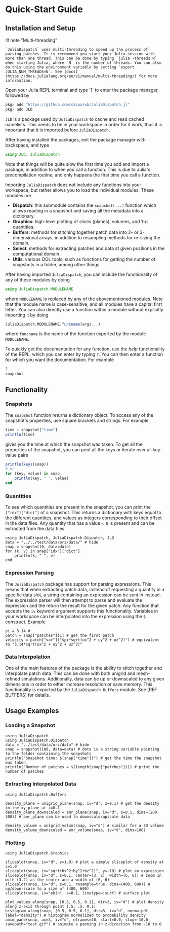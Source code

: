 # Quick-Start Guide


## Installation and Setup

!!! note "Multi-threading"

    `JuliaDispatch` uses multi-threading to speed up the process of parsing patches. It is recommend you start your Julia session with more than one thread. This can be done by typing `julia -threads N` when starting Julia, where `N` is the number of threads. You can also do this using the environment variable by setting `export JULIA_NUM_THREADS=N`. See [docs](https://docs.julialang.org/en/v1/manual/multi-threading/) for more information.

Open your Julia REPL terminal and type ']' to enter the package manager, followed by

```julia
pkg> add "https://github.com/casparwb/JuliaDispatch.jl"
pkg> add JLD
```

`JLD` is a package used by `JuliaDispatch` to cache and read cached namelists. This needs to be in your workspace in order for it work, thus it is important that it is imported before `JuliaDispatch`.

After having installed the packages, exit the package manager with backspace, and type

```julia
using JLD, JuliaDispatch
```

Note that things will be quite slow the first time you add and import a package, in addition to when you call a function. This is due to Julia's precompilation routine, and only happens the first time you call a function.

Importing `JuliaDispatch` does not include any functions into your workspace, but rather allows you to load the individual modules. These modules are

* __Dispatch__: this submodule contains the `snapshot(...)` function which allows reading in a snapshot and saving all the metadata into a dictionary.
* __Graphics__: high-level plotting of slices (planes), volumes, and 1-d quantities.
* __Buffers__: methods for stitching together patch data into 2- or 3-dimensional arrays, in addition to resampling methods for re-sizing the domain.
* __Select__: methods for extracting patches and data at given positions in the computational domain.
* __Utils__:  various QOL tools, such as functions for getting the number of snapshots in a folder, among other things.

After having imported `JuliaDispatch`, you can include the functionality of any of these modules by doing

```julia
using JuliaDispatch.MODULENAME
```

where `MODULENAME` is replaced by any of the abovementioned modules. Note that the module name is case-sensitive, and all modules have a capital first letter. You can also directly use a function within a module without explicitly importing it by doing

```julia
JuliaDispatch.MODULENAME.funcname(args...)
```

where `funcname` is the name of the function exported by the module `MODULENAME`. 

To quickly get the documentation for any function, use the _help_ functionality of the REPL, which you can enter by typing `?`. You can then enter a function for which you want the documentation. For example

```julia
?
snapshot
```

## Functionality

### Snapshots

The `snapshot` function returns a dictionary object. To access any of the snapshot's properties, use square brackets and strings. For example

```julia
time = snapshot["time"]
println(time)
```

gives you the time at which the snapshot was taken. To get all the properties of the snapshot, you can print all the keys or iterate over all key-value pairs

```julia
println(keys(snap))
# or
for (key, value) in snap
    println(key, " ", value)
end
```

### Quantities

To see which quantities are present in the snapshot, you can print the `["idx"]["dict"]` of a snapshot. This returns a dictionary with keys equal to the different quantites, and values as integers corresponding to their offset in the data files. Any quantity that has a value `< 0` is present and can be extracted from the data files.

```@example 1
using JuliaDispatch, JuliaDispatch.Dispatch, JLD
data = "../../test/data/orz/data/" # hide
snap = snapshot(0, data=data)
for (k, v) in snap["idx"]["dict"]
    println(k, " ", v)
end
```

### Expression Parsing

The `JuliaDispatch` package has support for parsing expressions. This means that when extracting patch data, instead of requesting a quantity in a specific data slot, a string containing an expression can be sent in instead. The expression parser will then attempt to parse and evaluate the expression and the return the result for the given patch. Any function that accepts the `iv` keyword argument supports this functionality. Variables in your workspace can be interpolated into the expression using the `$` construct. Example

```@example 1
pi = 3.14 #
patch = snap["patches"][1] # get the first patch
velocity = patch["var"]("$pi*sqrt(ux^2 + uy^2 + uz^2)") # equivalent to "3.14*sqrt(ux^2 + uy^2 + uz^2)"
```

### Data Interpolation

One of the main features of the package is the ability to stitch together and interpolate patch data. This can be done with both unigrid and mesh-refined simulations. Additionally, data can be up or downscaled to any given dimensions in order to either increase resolution or save memory. This functionality is exported by the `JuliaDispatch.Buffers` module. See [REF BUFFERS] for details.

## Usage Examples

### Loading a Snapshot

```@example 1
using JuliaDispatch
using JuliaDispatch.Dispatch
data = "../test/data/orz/data" # hide
snap = snapshot(100, data=data) # data is a string variable pointing to the folder containing the snapshots
println("Snapshot time: $(snap["time"])") # get the time the snapshot was taken
println("Number of patches = $(length(snap["patches"]))) # print the number of patches
```

### Extracting Interpolated Data

```@example 1
using JuliaDispatch.Buffers

density_plane = unigrid_plane(snap, iv="d", z=0.1) # get the density in the xy-plane at z=0.1
density_plane_downscaled = amr_plane(snap, iv="d", z=0.1, dims=(200, 300)) # amr_plane can be used to downscale/upscale data

density_volume = unigrid_volum(snap, iv="d") # similar for a 3D volume
density_volume_downscaled = amr_volume(snap, iv="d", dims=100)
```

### Plotting

```@example 1
using JuliaDispatch.Graphics

sliceplot(snap, iv="d", z=1.0) # plot a simple sliceplot of density at z=1.0
sliceplot(snap, iv="sqrt(bx^2+by^2+bz^2)", y=-10) # plot an expression
sliceplot(snap, iv="d", z=0.1, center=(3, 2), width=(6, 6)) # zoom in with (3,2) as the center and a width of (6, 6)
sliceplot(snap, iv="d", z=0.1, resample=true, dims=(400, 600)) # up/down-scale to a size of (400, 600)
sliceplot(snap, iv="ekin", z=0.1, linetype=:surf) # surface plot

plot_values_along(snap, [0.5, 0.5, 0.1], dir=3, iv="d") # plot density along z-axis through point (.5, .5, 0.1)
histogram_along(snap, [0.5, 0.5, 0.1], dir=3, iv="d", norm=:pdf, label="density") # histogram normalized to probability density
anim_pane(snap, ax=3, iv="d", nframes=20, start=0.0, stop=-10.0, savepath="test.gif") # animate a panning in z-direction from -10 to 0 
```